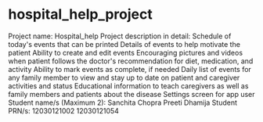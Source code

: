 hospital_help_project
=====================

Project name: Hospital_help Project description in detail:     Schedule of today's events that can be printed     Details of events to help motivate the patient     Ability to create and edit events     Encouraging pictures and videos when patient follows the doctor's recommendation for diet, medication, and activity     Ability to mark events as complete, if needed     Daily list of events for any family member to view and stay up to date on patient and caregiver activities and status     Educational information to teach caregivers as well as family members and patients about the disease     Settings screen for app user  Student name/s (Maximum 2):	Sanchita Chopra  				Preeti Dhamija Student PRN/s: 12030121002 		  12030121054
